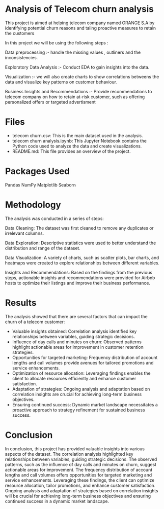 # Analysis of Telecom churn analysis
This project is aimed at helping telecom company named ORANGE S.A by identifying potential churn reasons and taling proactive measures to retain the customers

In this project we will be using the following steps :

Data preprocessing :- handle the missing values , outliners and the inconsistencies.

Exploratory Data Analysis :- Conduct EDA to gain insights into the data.

Visualization :- we will also create charts to show correlations betweens the data and visualize key patterns on customer behaviour.

Business Insights and Recommendations :- Provide recommendations to telecom company on how to retain at-risk customer, such as offering personalized offers or targeted advertisment

# Files
* telecom churn.csv: This is the main dataset used in the analysis.
* telecom churn analysis.ipynb: This Jupyter Notebook contains the Python code used to analyze the data and create visualizations.
* README.md: This file provides an overview of the project.
# Packages Used
Pandas
NumPy
Matplotlib
Seaborn
# Methodology
The analysis was conducted in a series of steps:

Data Cleaning: The dataset was first cleaned to remove any duplicates or irrelevant columns.

Data Exploration: Descriptive statistics were used to better understand the distribution and range of the dataset.

Data Visualization: A variety of charts, such as scatter plots, bar charts, and heatmaps were created to explore relationships between different variables.

Insights and Recommendations: Based on the findings from the previous steps, actionable insights and recommendations were provided for Airbnb hosts to optimize their listings and improve their business performance.

# Results
The analysis showed that there are several factors that can impact the churn of a telecom customer:

- Valuable insights obtained: Correlation analysis identified key relationships between variables, guiding strategic decisions.
- Influence of day calls and minutes on churn: Observed patterns highlight actionable areas for improvement in customer retention strategies.
- Opportunities for targeted marketing: Frequency distribution of account lengths and call volumes provide avenues for tailored promotions and service enhancements.
- Optimization of resource allocation: Leveraging findings enables the client to allocate resources efficiently and enhance customer satisfaction.
- Adaptation of strategies: Ongoing analysis and adaptation based on correlation insights are crucial for achieving long-term business objectives.
- Ensuring continued success: Dynamic market landscape necessitates a proactive approach to strategy refinement for sustained business success.
# Conclusion
In conclusion, this project has provided valuable insights into various aspects of the dataset. The correlation analysis highlighted key relationships between variables, guiding strategic decisions. The observed patterns, such as the influence of day calls and minutes on churn, suggest actionable areas for improvement. The frequency distribution of account lengths and call volumes offers opportunities for targeted marketing and service enhancements. Leveraging these findings, the client can optimize resource allocation, tailor promotions, and enhance customer satisfaction. Ongoing analysis and adaptation of strategies based on correlation insights will be crucial for achieving long-term business objectives and ensuring continued success in a dynamic market landscape.




